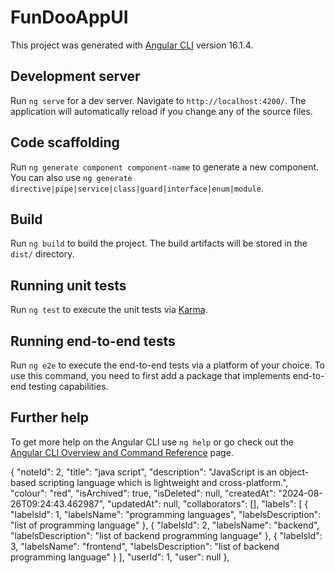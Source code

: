 # FunDooAppUI

This project was generated with [Angular CLI](https://github.com/angular/angular-cli) version 16.1.4.

## Development server

Run `ng serve` for a dev server. Navigate to `http://localhost:4200/`. The application will automatically reload if you change any of the source files.

## Code scaffolding

Run `ng generate component component-name` to generate a new component. You can also use `ng generate directive|pipe|service|class|guard|interface|enum|module`.

## Build

Run `ng build` to build the project. The build artifacts will be stored in the `dist/` directory.

## Running unit tests

Run `ng test` to execute the unit tests via [Karma](https://karma-runner.github.io).

## Running end-to-end tests

Run `ng e2e` to execute the end-to-end tests via a platform of your choice. To use this command, you need to first add a package that implements end-to-end testing capabilities.

## Further help

To get more help on the Angular CLI use `ng help` or go check out the [Angular CLI Overview and Command Reference](https://angular.io/cli) page.


 {
        "noteId": 2,
        "title": "java script",
        "description": "JavaScript is an object-based scripting language which is lightweight and cross-platform.",
        "colour": "red",
        "isArchived": true,
        "isDeleted": null,
        "createdAt": "2024-08-26T09:24:43.462987",
        "updatedAt": null,
        "collaborators": [],
        "labels": [
            {
                "labelsId": 1,
                "labelsName": "programming languages",
                "labelsDescription": "list of programming language"
            },
            {
                "labelsId": 2,
                "labelsName": "backend",
                "labelsDescription": "list of backend programming language"
            },
            {
                "labelsId": 3,
                "labelsName": "frontend",
                "labelsDescription": "list of backend programming language"
            }
        ],
        "userId": 1,
        "user": null
    },